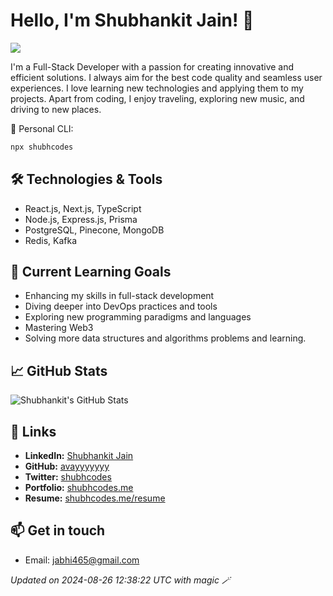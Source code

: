 # Hello, I'm Shubhankit Jain! 👋 

![](https://komarev.com/ghpvc/?username=avayyyyyyy)

I'm a Full-Stack Developer with a passion for creating innovative and efficient solutions. I always aim for the best code quality and seamless user experiences. I love learning new technologies and applying them to my projects. Apart from coding, I enjoy traveling, exploring new music, and driving to new places.

🧃 Personal CLI:

```bash
npx shubhcodes
```

## 🛠️ Technologies & Tools

- React.js, Next.js, TypeScript
- Node.js, Express.js, Prisma
- PostgreSQL, Pinecone, MongoDB
- Redis, Kafka

## 🌱 Current Learning Goals

- Enhancing my skills in full-stack development
- Diving deeper into DevOps practices and tools
- Exploring new programming paradigms and languages
- Mastering Web3
- Solving more data structures and algorithms problems and learning.

## 📈 GitHub Stats

![Shubhankit's GitHub Stats](https://github-readme-stats.vercel.app/api?username=avayyyyyyy&show_icons=true&hide_title=true&count_private=true&hide=prs&theme=dark)

## 🔗 Links

- **LinkedIn:** [Shubhankit Jain](https://www.linkedin.com/in/shubhcodes/)
- **GitHub:** [avayyyyyyy](https://github.com/avayyyyyyy)
- **Twitter:** [shubhcodes](https://twitter.com/shubhcodes)
- **Portfolio:** [shubhcodes.me](https://shubhcodes.me)
- **Resume:** [shubhcodes.me/resume](https://shubhcodes.me/resume)

## 📫 Get in touch

- Email: [jabhi465@gmail.com](mailto:jabhi465@gmail.com)

*Updated on 2024-08-26 12:38:22 UTC with magic 🪄*
